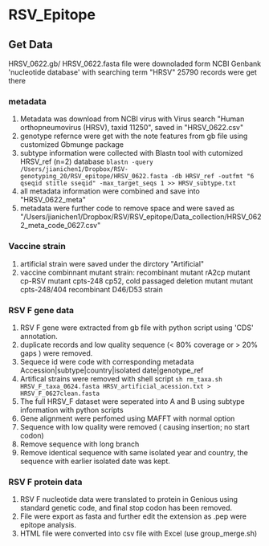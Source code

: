 # RSV_Epitope

## Get Data

HRSV_0622.gb/ HRSV_0622.fasta file were downoladed form NCBI Genbank 'nucleotide database' with searching term "HRSV"
25790 records were get there

### metadata
1. Metadata was download from NCBI virus with Virus search "Human orthopneumovirus (HRSV), taxid 11250", saved in "HRSV_0622.csv"
2. genotype refernce were get with the note features from gb file using customized Gbmunge package
3. subtype information were collected with Blastn tool with cutomized HRSV_ref (n=2) database
`blastn -query /Users/jianichen1/Dropbox/RSV-genotyping_20/RSV_epitope/HRSV_0622.fasta -db HRSV_ref -outfmt "6 qseqid stitle sseqid" -max_target_seqs 1 >> HRSV_subtype.txt`
4. all metadata information were combined and save into "HRSV_0622_meta"
5. metadata were further code to remove space and were saved as "/Users/jianichen1/Dropbox/RSV/RSV_epitope/Data_collection/HRSV_0622_meta_code_0627.csv"

### Vaccine strain
1. artificial strain were saved under the dirctory "Artificial"
2. vaccine combinnant mutant strain: recombinant mutant rA2cp
mutant cp-RSV
mutant cpts-248
cp52, cold passaged deletion mutant
mutant cpts-248/404
recombinant D46/D53 strain

### RSV F gene data
1. RSV F gene were extracted from gb file with python script using 'CDS' annotation.
2. duplicate records and low quality sequence (< 80% coverage or > 20% gaps ) were removed.
3. Sequece id were code with corresponding metadata Accession|subtype|country|isolated date|genotype_ref
4. Artifical strains were removed with shell script
`sh rm_taxa.sh HRSV_F_taxa_0624.fasta HRSV_artificial_acession.txt > HRSV_F_0627clean.fasta`
5. The full HRSV_F dataset were seperated into A and B using subtype information with python scripts
6. Gene alignment were perfomed using MAFFT with normal option
7. Sequence with low quality were removed ( causing insertion; no start codon)
8. Remove sequence with long branch
9. Remove identical sequence with same isolated year and country, the sequence with earlier isolated date was kept.

### RSV F protein data
1. RSV F nucleotide data were translated to protein in Genious using standard genetic code, and final stop codon has been removed.
2. File were export as fasta and further edit the extension as .pep were epitope analysis.
3. HTML file were converted into csv file with Excel (use group_merge.sh)
